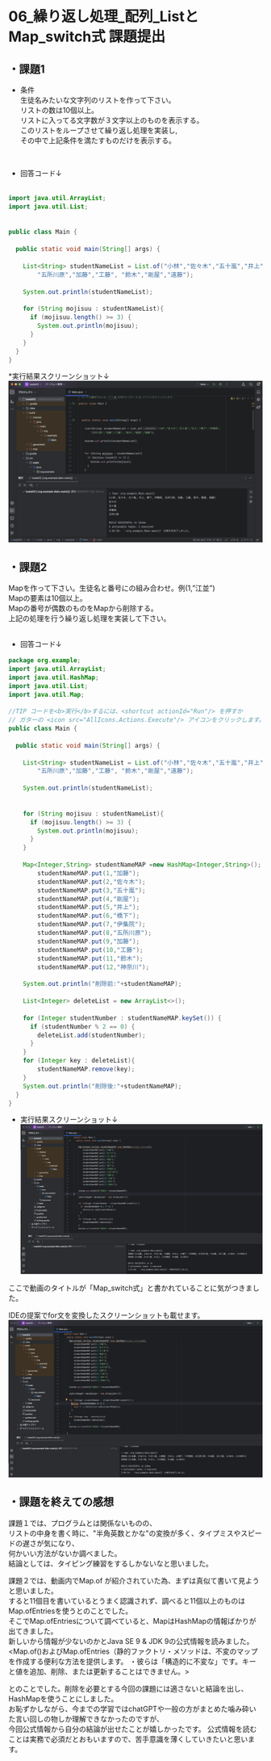 # 06_繰り返し処理_配列_ListとMap_switch式 課題提出  

  
## ・課題1
* 条件   
生徒名みたいな文字列のリストを作って下さい。   
リストの数は10個以上。   
リストに入ってる文字数が３文字以上のものを表示する。   
このリストをループさせて繰り返し処理を実装し,    
その中で上記条件を満たすものだけを表示する。  
<br>
  

* 回答コード↓
```java

import java.util.ArrayList;
import java.util.List;


public class Main {

  public static void main(String[] args) {

    List<String> studentNameList = List.of("小林","佐々木","五十嵐","井上","橋下","伊集院",
        "五所川原","加藤","工藤", "鈴木","剛屋","遠藤");

    System.out.println(studentNameList);

    for (String mojisuu : studentNameList){
      if (mojisuu.length() >= 3) {
        System.out.println(mojisuu);
      }
    }
  }
}

```
*実行結果スクリーンショット↓
![Image 01](images/6-1.png)  

## ・課題2
Mapを作って下さい。生徒名と番号にの組み合わせ。例(1,”江並”)  
Mapの要素は10個以上。  
Mapの番号が偶数のものをMapから削除する。  
上記の処理を行う繰り返し処理を実装して下さい。  
<br>


* 回答コード↓
```java
package org.example;
import java.util.ArrayList;
import java.util.HashMap;
import java.util.List;
import java.util.Map;

//TIP コードを<b>実行</b>するには、<shortcut actionId="Run"/> を押すか
// ガターの <icon src="AllIcons.Actions.Execute"/> アイコンをクリックします。
public class Main {

  public static void main(String[] args) {

    List<String> studentNameList = List.of("小林","佐々木","五十嵐","井上","橋下","伊集院",
        "五所川原","加藤","工藤", "鈴木","剛屋","遠藤");

    System.out.println(studentNameList);


    for (String mojisuu : studentNameList){
      if (mojisuu.length() >= 3) {
        System.out.println(mojisuu);
      }
    }

    Map<Integer,String> studentNameMAP =new HashMap<Integer,String>();
        studentNameMAP.put(1,"加藤");
        studentNameMAP.put(2,"佐々木");
        studentNameMAP.put(3,"五十嵐");
        studentNameMAP.put(4,"剛屋");
        studentNameMAP.put(5,"井上");
        studentNameMAP.put(6,"橋下");
        studentNameMAP.put(7,"伊集院");
        studentNameMAP.put(8,"五所川原");
        studentNameMAP.put(9,"加藤");
        studentNameMAP.put(10,"工藤");
        studentNameMAP.put(11,"鈴木");
        studentNameMAP.put(12,"神奈川");

    System.out.println("削除前:"+studentNameMAP);

    List<Integer> deleteList = new ArrayList<>();

    for (Integer studentNumber : studentNameMAP.keySet()) {
      if (studentNumber % 2 == 0) {
        deleteList.add(studentNumber);
      }
    }
    for (Integer key : deleteList){
        studentNameMAP.remove(key);
    }
    System.out.println("削除後:"+studentNameMAP);
  }
}


```

* 実行結果スクリーンショット↓
![Image 02](images/6-2.png)

ここで動画のタイトルが「Map_switch式」と書かれていることに気がつきました。  

IDEの提案でfor文を変換したスクリーンショットも載せます。
![Image 02](images/6-3.png)


## ・課題を終えての感想  
課題１では、プログラムとは関係ないものの、  
リストの中身を書く時に、"半角英数とかな"の変換が多く、タイプミスやスピードの遅さが気になり、  
何かいい方法がないか調べました。  
結論としては、タイピング練習をするしかないなと思いました。

課題２では、動画内でMap.of が紹介されていた為、まずは真似て書いて見ようと思いました。  
すると11個目を書いているとうまく認識されず、調べると11個以上のものはMap.ofEntriesを使うとのことでした。  
そこでMap.ofEntriesについて調べていると、MapはHashMapの情報ばかりが出てきました。  
新しいから情報が少ないのかとJava SE 9 & JDK 9の公式情報を読みました。  
<Map.of()およびMap.ofEntries（静的ファクトリ・メソッドは、不変のマップを作成する便利な方法を提供します。
・彼らは「構造的に不変な」です。キーと値を追加、削除、または更新することはできません。>

とのことでした。削除を必要とする今回の課題には適さないと結論を出し、HashMapを使うことにしました。  
お恥ずかしながら、今までの学習ではchatGPTや一般の方がまとめた噛み砕いた言い回しの物しか理解できなかったのですが、  
今回公式情報から自分の結論が出せたことが嬉しかったです。
公式情報を読むことは実務で必須だとおもいますので、苦手意識を薄くしていきたいと思います。
